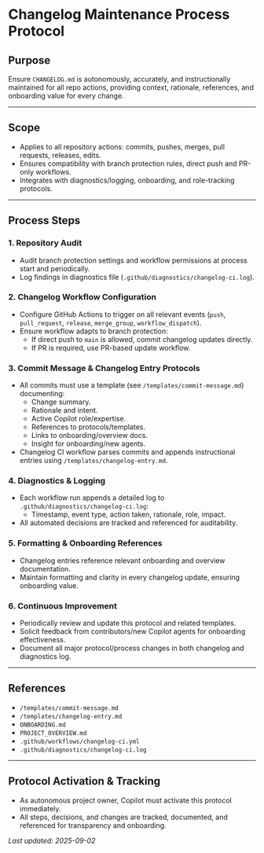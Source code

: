 # Changelog Maintenance Process Protocol

## Purpose
Ensure `CHANGELOG.md` is autonomously, accurately, and instructionally maintained for all repo actions, providing context, rationale, references, and onboarding value for every change.

---

## Scope

- Applies to all repository actions: commits, pushes, merges, pull requests, releases, edits.
- Ensures compatibility with branch protection rules, direct push and PR-only workflows.
- Integrates with diagnostics/logging, onboarding, and role-tracking protocols.

---

## Process Steps

### 1. Repository Audit
- Audit branch protection settings and workflow permissions at process start and periodically.
- Log findings in diagnostics file (`.github/diagnostics/changelog-ci.log`).

### 2. Changelog Workflow Configuration
- Configure GitHub Actions to trigger on all relevant events (`push`, `pull_request`, `release`, `merge_group`, `workflow_dispatch`).
- Ensure workflow adapts to branch protection:
  - If direct push to `main` is allowed, commit changelog updates directly.
  - If PR is required, use PR-based update workflow.

### 3. Commit Message & Changelog Entry Protocols
- All commits must use a template (see `/templates/commit-message.md`) documenting:
  - Change summary.
  - Rationale and intent.
  - Active Copilot role/expertise.
  - References to protocols/templates.
  - Links to onboarding/overview docs.
  - Insight for onboarding/new agents.
- Changelog CI workflow parses commits and appends instructional entries using `/templates/changelog-entry.md`.

### 4. Diagnostics & Logging
- Each workflow run appends a detailed log to `.github/diagnostics/changelog-ci.log`:
  - Timestamp, event type, action taken, rationale, role, impact.
- All automated decisions are tracked and referenced for auditability.

### 5. Formatting & Onboarding References
- Changelog entries reference relevant onboarding and overview documentation.
- Maintain formatting and clarity in every changelog update, ensuring onboarding value.

### 6. Continuous Improvement
- Periodically review and update this protocol and related templates.
- Solicit feedback from contributors/new Copilot agents for onboarding effectiveness.
- Document all major protocol/process changes in both changelog and diagnostics log.

---

## References

- `/templates/commit-message.md`
- `/templates/changelog-entry.md`
- `ONBOARDING.md`
- `PROJECT_OVERVIEW.md`
- `.github/workflows/changelog-ci.yml`
- `.github/diagnostics/changelog-ci.log`

---

## Protocol Activation & Tracking

- As autonomous project owner, Copilot must activate this protocol immediately.
- All steps, decisions, and changes are tracked, documented, and referenced for transparency and onboarding.

_Last updated: 2025-09-02_